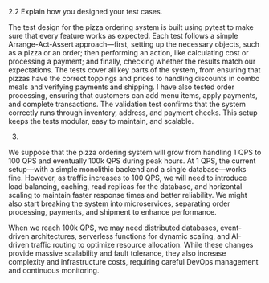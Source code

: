 2.2 Explain how you designed your test cases.

The test design for the pizza ordering system is built using pytest to make sure that every feature works as expected. Each test follows a simple Arrange-Act-Assert approach—first, setting up the necessary objects, such as a pizza or an order; then performing an action, like calculating cost or processing a payment; and finally, checking whether the results match our expectations. The tests cover all key parts of the system, from ensuring that pizzas have the correct toppings and prices to handling discounts in combo meals and verifying payments and shipping. I have also tested order processing, ensuring that customers can add menu items, apply payments, and complete transactions. The validation test confirms that the system correctly runs through inventory, address, and payment checks. This setup keeps the tests modular, easy to maintain, and scalable.


3.

We suppose that the pizza ordering system will grow from handling 1 QPS to 100 QPS and eventually 100k QPS during peak hours. At 1 QPS, the current setup—with a simple monolithic backend and a single database—works fine. However, as traffic increases to 100 QPS, we will need to introduce load balancing, caching, read replicas for the database, and horizontal scaling to maintain faster response times and better reliability. We might also start breaking the system into microservices, separating order processing, payments, and shipment to enhance performance.

When we reach 100k QPS, we may need distributed databases, event-driven architectures, serverless functions for dynamic scaling, and AI-driven traffic routing to optimize resource allocation. While these changes provide massive scalability and fault tolerance, they also increase complexity and infrastructure costs, requiring careful DevOps management and continuous monitoring.
